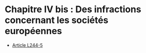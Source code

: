 # Chapitre IV bis : Des infractions concernant les sociétés européennes

- [Article L244-5](article-l244-5.md)
